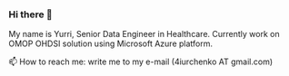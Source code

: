### Hi there 👋

My name is Yurri, Senior Data Engineer in Healthcare. Currently work on OMOP OHDSI solution using Microsoft Azure platform.


📫 How to reach me: write me to my e-mail (4iurchenko AT gmail.com)

